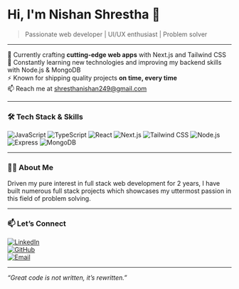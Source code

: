 # Hi, I'm Nishan Shrestha 👋

> Passionate web developer | UI/UX enthusiast | Problem solver

---

🔭 Currently crafting **cutting-edge web apps** with Next.js and Tailwind CSS  
🌱 Constantly learning new technologies and improving my backend skills with Node.js & MongoDB  
⚡ Known for shipping quality projects **on time, every time**  
📫 Reach me at [shresthanishan249@gmail.com](mailto:shresthanishan249@gmail.com)  

---

### 🛠 Tech Stack & Skills

![JavaScript](https://img.shields.io/badge/JavaScript-F7DF1E?style=for-the-badge&logo=javascript&logoColor=black)
![TypeScript](https://img.shields.io/badge/TypeScript-3178C6?style=for-the-badge&logo=typescript&logoColor=white)
![React](https://img.shields.io/badge/React-61DAFB?style=for-the-badge&logo=react&logoColor=black)
![Next.js](https://img.shields.io/badge/Next.js-000000?style=for-the-badge&logo=next.js&logoColor=white)
![Tailwind CSS](https://img.shields.io/badge/Tailwind_CSS-38B2AC?style=for-the-badge&logo=tailwind-css&logoColor=white)
![Node.js](https://img.shields.io/badge/Node.js-339933?style=for-the-badge&logo=node.js&logoColor=white)
![Express](https://img.shields.io/badge/Express.js-000000?style=for-the-badge&logo=express&logoColor=white)
![MongoDB](https://img.shields.io/badge/MongoDB-47A248?style=for-the-badge&logo=mongodb&logoColor=white)

---

### 👨‍💻 About Me

Driven my pure interest in full stack web development for 2 years, I have built numerous full stack projects which showcases my uttermost passion in this field of problem solving.

---

### 📫 Let’s Connect

[![LinkedIn](https://img.shields.io/badge/LinkedIn-nishan--codes-blue?style=for-the-badge&logo=linkedin&logoColor=white)](https://www.linkedin.com/in/nishan-shrestha-830488379)  
[![GitHub](https://img.shields.io/badge/GitHub-nishan--codes-black?style=for-the-badge&logo=github&logoColor=white)](https://github.com/nishan-codes)  
[![Email](https://img.shields.io/badge/Email-shresthanishan249@gmail.com-D14836?style=for-the-badge&logo=gmail&logoColor=white)](mailto:shresthanishan249@gmail.com)

---

*“Great code is not written, it’s rewritten.”*  
